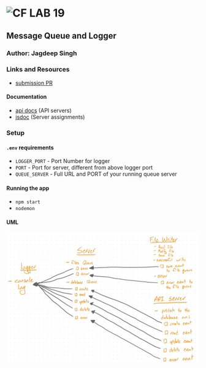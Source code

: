 ![CF](http://i.imgur.com/7v5ASc8.png) LAB 19
=================================================

## Message Queue and Logger

### Author: Jagdeep Singh

### Links and Resources
* [submission PR](https://github.com/401-advanced-javascript-js/lab-19-message-queue-server-and-logger/pull/1)

#### Documentation
* [api docs](http://xyz.com) (API servers)
* [jsdoc](http://xyz.com) (Server assignments)

### Setup
#### `.env` requirements
* `LOGGER_PORT` - Port Number for logger
* `PORT` - Port for server, different from above logger port
* `QUEUE_SERVER` - Full URL and PORT of your running queue server

#### Running the app
* `npm start`
* `nodemon `

#### UML

![UML](assets/uml.jpeg)